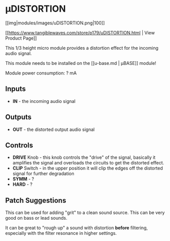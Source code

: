 # µDISTORTION
[[img|modules/images/uDISTORTION.png|100]]

[[https://www.tangiblewaves.com/store/p179/uDISTORTION.html  | View Product Page]]

This 1/3 height micro module provides a distortion effect for the incoming audio signal.

This module needs to be installed on the [[u-base.md | µBASE]] module!

Module power consumption: ? mA

## Inputs

* **IN** - the incoming audio signal

## Outputs

* **OUT** - the distorted output audio signal

## Controls

* **DRIVE** Knob - this knob controls the "drive" of the signal, basically it amplifies the signal and overloads the circuits to get the distorted effect.
* **CLIP** Switch - in the upper position it will clip the edges off the distorted signal for further degradation
* **SYMM** - ?
* **HARD** - ?

## Patch Suggestions

This can be used for adding "grit" to a clean sound source. This can be very good on bass or lead sounds.

It can be great to "rough up" a sound with distortion __before__ filtering, especially with the filter resonance in higher settings.
